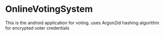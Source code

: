 # OnlineVotingSystem

This is the android application for voting. uses Argon2id hashing algorithm for encrypted voter credentials
